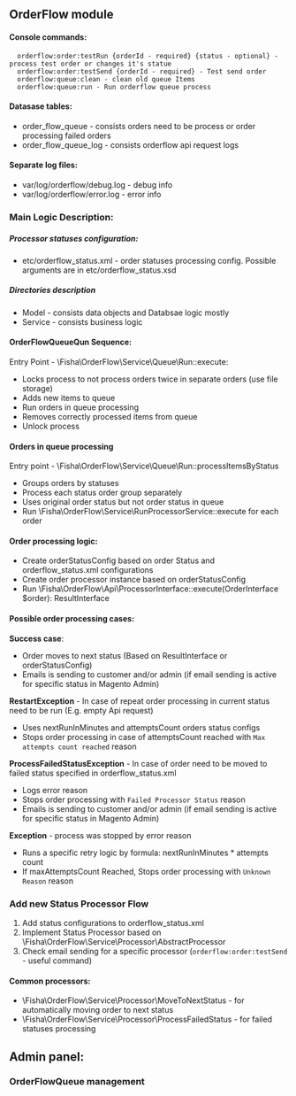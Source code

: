 ## OrderFlow module

#### Console commands:
      orderflow:order:testRun {orderId - required} {status - optional} - process test order or changes it's statue          
      orderflow:order:testSend {orderId - required} - Test send order         
      orderflow:queue:clean - clean old queue Items
      orderflow:queue:run - Run orderflow queue process

#### Datasase tables:
* order_flow_queue - consists orders need to be process or order processing failed orders
* order_flow_queue_log - consists orderflow api request logs

#### Separate log files:
* var/log/orderflow/debug.log - debug info
* var/log/orderflow/error.log - error info

### Main Logic Description:
##### Processor statuses configuration:
  - etc/orderflow_status.xml - order statuses processing config. Possible arguments are in etc/orderflow_status.xsd
##### Directories description
- Model - consists data objects and Databsae logic mostly
- Service - consists business logic

#### OrderFlowQueueQun Sequence:
Entry Point - \Fisha\OrderFlow\Service\Queue\Run::execute:
* Locks process to not process orders twice in separate orders (use file storage)
* Adds new items to queue
* Run orders in queue processing
* Removes correctly processed items from queue
* Unlock process

#### Orders in queue processing
Entry point - \Fisha\OrderFlow\Service\Queue\Run::processItemsByStatus
* Groups orders by statuses
* Process each status order group separately
* Uses original order status but not order status in queue
* Run \Fisha\OrderFlow\Service\RunProcessorService::execute for each order

#### Order processing logic:
* Create orderStatusConfig based on order Status and orderflow_status.xml configurations
* Create order processor instance based on orderStatusConfig
* Run \Fisha\OrderFlow\Api\ProcessorInterface::execute(OrderInterface $order): ResultInterface

#### Possible order processing cases:
**Success case**:
* Order moves to next status (Based on ResultInterface or orderStatusConfig)
* Emails is sending to customer and/or admin (if email sending is active for specific status in Magento Admin)

**RestartException** - In case of repeat order processing in current status need to be run (E.g. empty Api request)
* Uses nextRunInMinutes and attemptsCount orders status configs
* Stops order processing in case of attemptsCount reached with `Max attempts count reached` reason

**ProcessFailedStatusException** - In case of order need to be moved to failed status specified in orderflow_status.xml
* Logs error reason
* Stops order processing with `Failed Processor Status` reason
* Emails is sending to customer and/or admin (if email sending is active for specific status in Magento Admin) 

**Exception** - process was stopped by error reason
* Runs a specific retry logic by formula: nextRunInMinutes * attempts count
* If maxAttemptsCount Reached, Stops order processing with `Unknown Reason` reason

### Add new Status Processor Flow
1. Add status configurations to orderflow_status.xml
2. Implement Status Processor based on \Fisha\OrderFlow\Service\Processor\AbstractProcessor
3. Check email sending for a specific processor (`orderflow:order:testSend`  - useful command)

#### Common processors:
* \Fisha\OrderFlow\Service\Processor\MoveToNextStatus - for automatically moving order to next status
* \Fisha\OrderFlow\Service\Processor\ProcessFailedStatus - for failed statuses processing

## Admin panel:
### OrderFlowQueue management

  
